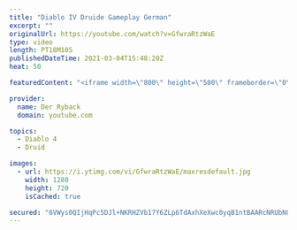 ```yaml
---
title: "Diablo IV Druide Gameplay German"
excerpt: ""
originalUrl: https://youtube.com/watch?v=GfwraRtzWaE
type: video
length: PT18M10S
publishedDateTime: 2021-03-04T15:48:20Z
heat: 50

featuredContent: "<iframe width=\"800\" height=\"500\" frameborder=\"0\" src=\"https://www.youtube.com/embed/GfwraRtzWaE\" allow=\"accelerometer; autoplay; encrypted-media; gyroscope; picture-in-picture\" allowfullscreen></iframe>"

provider:
  name: Der Ryback
  domain: youtube.com

topics:
  - Diablo 4
  - Druid

images:
  - url: https://i.ytimg.com/vi/GfwraRtzWaE/maxresdefault.jpg
    width: 1280
    height: 720
    isCached: true

secured: "6VWys0QIjHqPc5DJl+NKRHZVb17Y6ZLp6TdAxhXeXwc0yqB1ntBAARcNRUbN8j9fv5j0IXKQeR5EgqtBwHkwY+EpT9a/doBsz5A40ofYQBBdH9orjLglTDATsGKvv6zmdJXToAXZp84BEiurtDYfvfZ0PHY4Omn58Qzz55uWlhWLJlzuP+noBPuYfPt/RkDS06LsJoci4qn6BAGZxO/Ubx6AF+Fne527sVyzAVLXIA70Vx0W/PkSeHmAaI7zraeRYESzWXftcpB9ocJuE+llI6Gjt5MHHRrvDbsUnHx8N7OWOKTea+Ha6qz1iI5x9D+flepNOzmrnJwihLwgfsw47RwAlLu6TC/cwKHQAb6PveqHhWk2KqzzuKpeu3b+5DpxYaYXYPx/mx81+z0lXB2Bg8rFZE5BTpx+X2zZnsX/4Zs=;+h5u+Uq8szesksshXVjZNw=="
---
```


